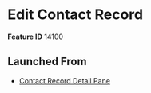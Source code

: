 # Edit Contact Record

**Feature ID** 14100

## Launched From

- [Contact Record Detail Pane](Contact%20Record%20Detail%20Pane.md)











































































